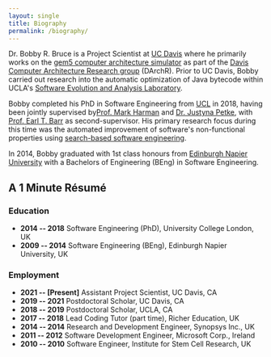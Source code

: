 ```yaml
---
layout: single
title: Biography
permalink: /biography/
---
```


Dr. Bobby R. Bruce is a Project Scientist at [UC Davis](https://www.ucdavis.edu/) where he primarily works on the [gem5 computer architecture simulator](http://www.gem5.org) as part of the [Davis Computer Architecture Research group](https://arch.cs.ucdavis.edu) (DArchR).
Prior to UC Davis, Bobby carried out research into the automatic optimization of Java bytecode within UCLA's [Software Evolution and Analysis Laboratory](http://web.cs.ucla.edu/~miryung/research.html).

Bobby completed his PhD in Software Engineering from [UCL](https://www.ucl.ac.uk) in 2018, having been jointly supervised by[Prof. Mark Harman](http://www0.cs.ucl.ac.uk/staff/M.Harman) and [Dr. Justyna Petke](http://www0.cs.ucl.ac.uk/staff/J.Petke), with [Prof. Earl T. Barr](http://earlbarr.com/) as second-supervisor.
His primary research focus during this time was the automated improvement of software's non-functional properties using [search-based software engineering](https://en.wikipedia.org/wiki/Search-based_software_engineering).

In 2014, Bobby graduated with 1st class honours from [Edinburgh Napier University](https://www.napier.ac.uk) with a Bachelors of Engineering (BEng) in Software Engineering.

## A 1 Minute Résumé

### Education

* **2014 -- 2018** Software Engineering (PhD), University College London, UK
* **2009 -- 2014** Software Engineering (BEng), Edinburgh Napier University, UK

### Employment

* **2021 -- [Present]** Assistant Project Scientist, UC Davis, CA
* **2019 -- 2021** Postdoctoral Scholar, UC Davis, CA
* **2018 -- 2019** Postdoctoral Scholar, UCLA, CA
* **2017 -- 2018** Lead Coding Tutor (part time), Richer Education, UK
* **2014 -- 2014** Research and Development Engineer, Synopsys Inc., UK
* **2011 -- 2012** Software Development Engineer, Microsoft Corp., Ireland
* **2010 -- 2010** Software Engineer, Institute for Stem Cell Research, UK
